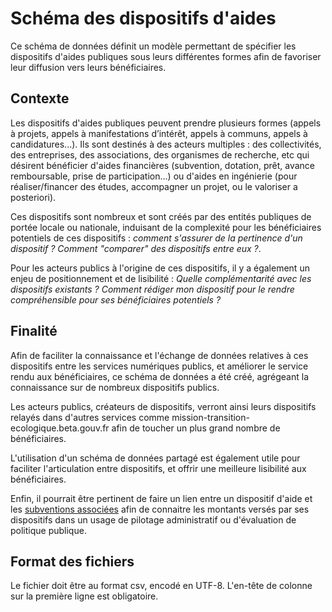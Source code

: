 # Schéma des dispositifs d'aides

Ce schéma de données définit un modèle permettant de spécifier les dispositifs d'aides publiques sous leurs différentes formes afin de favoriser leur diffusion vers leurs bénéficiaires.

## Contexte

Les dispositifs d'aides publiques peuvent prendre plusieurs formes (appels à projets, appels à manifestations d’intérêt, appels à communs, appels à candidatures...). Ils sont destinés à des acteurs multiples : des collectivités, des entreprises, des associations, des organismes de recherche, etc qui désirent bénéficier d'aides financières (subvention, dotation, prêt, avance remboursable, prise de participation...) ou d'aides en ingénierie (pour réaliser/financer des études, accompagner un projet, ou le valoriser a posteriori).

Ces dispositifs sont nombreux et sont créés par des entités publiques de portée locale ou nationale, induisant de la complexité pour les bénéficiaires potentiels de ces dispositifs : *comment s'assurer de la pertinence d'un dispositif ? Comment "comparer" des dispositifs entre eux ?*. 

Pour les acteurs publics à l'origine de ces dispositifs, il y a également un enjeu de positionnement et de lisibilité : *Quelle complémentarité avec les dispositifs existants ? Comment rédiger mon dispositif pour le rendre compréhensible pour ses bénéficiaires potentiels ?*

## Finalité

Afin de faciliter la connaissance et l'échange de données relatives à ces dispositifs entre les services numériques publics, et améliorer le service rendu aux bénéficiaires, ce schéma de données a été créé, agrégeant la connaissance sur de nombreux dispositifs publics.

Les acteurs publics, créateurs de dispositifs, verront ainsi leurs dispositifs relayés dans d'autres services comme mission-transition-ecologique.beta.gouv.fr afin de toucher un plus grand nombre de bénéficiaires.

L'utilisation d'un schéma de données partagé est également utile pour faciliter l'articulation entre dispositifs, et offrir une meilleure lisibilité aux bénéficiaires.

Enfin, il pourrait être pertinent de faire un lien entre un dispositif d'aide et les [subventions associées](https://schema.data.gouv.fr/scdl/subventions/) afin de connaitre les montants versés par ses dispositifs dans un usage de pilotage administratif ou d'évaluation de politique publique.

## Format des fichiers

Le fichier doit être au format csv, encodé en UTF-8. L'en-tête de colonne sur la première ligne est obligatoire.
